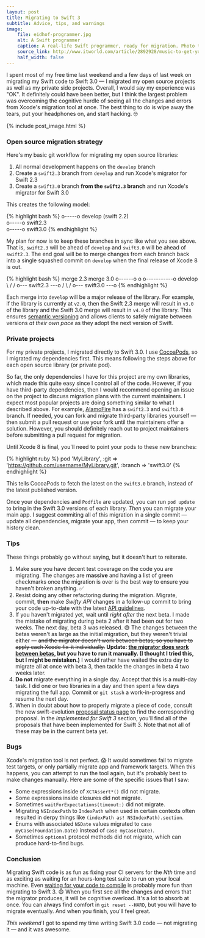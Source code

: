 ```yaml
---
layout: post
title: Migrating to Swift 3
subtitle: Advice, tips, and warnings
image:
    file: eidhof-programmer.jpg
    alt: A Swift programmer
    caption: A real-life Swift programmer, ready for migration. Photo taken just before migrating to Swift 3.0.
    source_link: http://www.itworld.com/article/2892928/music-to-get-you-into-the-coding-groove.html
    half_width: false
---
```


I spent most of my free time last weekend and a few days of last week on migrating my Swift code to Swift 3.0 &mdash; I migrated my open source projects as well as my private side projects. Overall, I would say my experience was "OK". It definitely could have been better, but I think the largest problem was overcoming the cognitive hurdle of seeing all the changes and errors from Xcode's migration tool at once. The best thing to do is wipe away the tears, put your headphones on, and start hacking. 🤓

<!--excerpt-->

{% include post_image.html %}

### Open source migration strategy

Here's my basic git workflow for migrating my open source libraries:

1. All normal development happens on the `develop` branch
2. Create a `swift2.3` branch from `develop` and run Xcode's migrator for Swift 2.3
3. Create a `swift3.0` branch **from the `swift2.3` branch** and run Xcode's migrator for Swift 3.0

This creates the following model:

{% highlight bash %}
o-----o develop (swift 2.2)
       \
        o-----o swift2.3
               \
                o-----o swift3.0
{% endhighlight %}

My plan for now is to keep these branches in sync like what you see above. That is, `swift2.3` will be ahead of `develop` and `swift3.0` will be ahead of `swift2.3`. The end goal will be to merge changes from each branch back into a single squashed commit on `develop` when the final release of Xcode 8 is out.

{% highlight bash %}
                           merge 2.3           merge 3.0
o------o                    o                    o-----------o develop
        \                  /                    /
         o--- swift2.3 ---o                    /
                           \                  /
                            o--- swift3.0 ---o
{% endhighlight %}

Each merge into `develop` will be a major release of the library. For example, if the library is currently at `v2.0`, then the Swift 2.3 merge will result in `v3.0` of the library and the Swift 3.0 merge will result in `v4.0` of the library. This ensures [semantic versioning](http://semver.org) and allows clients to safely migrate between versions *at their own pace* as they adopt the next version of Swift.

### Private projects

For my private projects, I migrated directly to Swift 3.0. I use [CocoaPods](https://cocoapods.org), so I migrated my dependencies first. This means following the steps above for each open source library (or private pod).

So far, the only dependencies I have for this project are my own libraries, which made this quite easy since I control all of the code. However, if you have third-party dependencies, then I would recommend opening an issue on the project to discuss migration plans with the current maintainers. I expect most popular projects are doing something similar to what I described above. For example, [AlamoFire](https://github.com/Alamofire/Alamofire) has a `swift2.3` and `swift3.0` branch. If needed, you can fork and migrate third-party libraries yourself &mdash; then submit a pull request or use your fork until the maintainers offer a solution. However, you should definitely reach out to project maintainers before submitting a pull request for migration.

Until Xcode 8 is final, you'll need to point your pods to these new branches:

{% highlight ruby %}
pod 'MyLibrary', :git => 'https://github.com/username/MyLibrary.git', :branch => 'swift3.0'
{% endhighlight %}

This tells CocoaPods to fetch the latest on the `swift3.0` branch, instead of the latest published version.

Once your dependencies and `Podfile` are updated, you can run `pod update` to bring in the Swift 3.0 versions of each library. *Then* you can migrate your main app. I suggest commiting all of this migration in a single commit &mdash; update all dependencies, migrate your app, then commit &mdash; to keep your history clean.

### Tips

These things probably go without saying, but it doesn't hurt to reiterate.

1. Make sure you have decent test coverage on the code you are migrating. The changes are **massive** and having a list of green checkmarks once the migration is over is the best way to ensure you haven't broken anything. ✅
2. Resist doing any other refactoring during the migration. Migrate, commit, **then** make *Swifty API* changes in a follow-up commit to bring your code up-to-date with the latest [API guidelines](https://swift.org/documentation/api-design-guidelines/).
3. If you haven't migrated yet, wait until *right after* the next beta. I made the mistake of migrating during beta 2 after it had been out for two weeks. The next day, beta 3 was released. 😅 The changes between the betas weren't as large as the initial migration, but they weren't trivial either &mdash; <strike>and the migrator doesn't work between betas, so you have to apply each Xcode fix-it individually.</strike> **Update: [the migrator does work between betas](https://twitter.com/clattner_llvm/status/757626936810057728), but you have to run it manually. (I thought I tried this, but I might be mistaken.)** I would rather have waited the extra day to migrate all at once with beta 3, then tackle the changes in beta 4 two weeks later.
4. **Do not** migrate everything in a single day. Accept that this is a multi-day task. I did one or two libraries in a day and then spent a few days migrating the full app. Commit or `git stash` a work-in-progress and resume the next day.
5. When in doubt about how to properly migrate a piece of code, consult the new swift-evolution [proposal status page](http://apple.github.io/swift-evolution/) to find the corresponding proposal. In the *Implemented for Swift 3* section, you'll find all of the proposals that have been implemented for Swift 3. Note that not all of these may be in the current beta yet.

### Bugs

Xcode's migration tool is not perfect. 😱 It would sometimes fail to migrate test targets, or only partially migrate app and framework targets. When this happens, you can attempt to run the tool again, but it's probably best to make changes manually. Here are some of the specific issues that I saw:

- Some expressions inside of `XCTAssert*()` did not migrate.
- Some expressions inside closures did not migrate.
- Sometimes `waitForExpectations(timeout:)` did not migrate.
- Migrating `NSIndexPath` to `IndexPath` when used in certain contexts often resulted in derpy things like `(indexPath as! NSIndexPath).section`.
- Enums with associated `NSDate` values migrated to `case myCase(Foundation.Date)` instead of `case myCase(Date)`.
- Sometimes `optional` protocol methods did not migrate, which can produce hard-to-find bugs.

### Conclusion

Migrating Swift code is as fun as fixing your CI servers for the *Nth* time and as exciting as waiting for an hours-long test suite to run on your local machine. Even [waiting for your code to compile](https://xkcd.com/303/) is probably more fun than migrating to Swift 3. 😄 When you first see all the changes and errors that the migrator produces, it will be cognitive overload. It's a lot to absorb at once. You can always find comfort in `git reset --HARD`, but you will have to migrate eventually. And when you finish, you'll feel great.

*This weekend* I got to spend my time writing Swift 3.0 code &mdash; not migrating it &mdash; and it was awesome.
